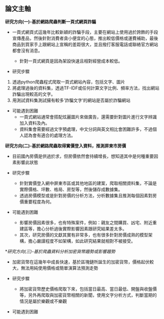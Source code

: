 
## 論文主軸

**研究方向(一)-基於網路爬蟲判斷一頁式網頁詐騙**

- 一頁式網頁式這幾年比較新穎的詐騙手段，主要在網站上使用過於誇飾的手段宣傳產品，然後針對消費者貪小便宜的心態，推出較低價格或運費補助，最後商品到買家手上跟網站上宣稱的差距很大，並且撥打客服電話或聯絡官方網站都會沒有消息。

    - 針對一頁式網頁是因為架設快速且相對經營成本較低。

- 研究步驟

1. 透過python爬蟲程式爬取一頁式網站內容，包括文字、圖片
2. 將處理過後的資料集，透過TF-IDF或任何計算文字比例、頻率方法，找出網站詐騙出現較高的文字。
3. 用測試資料集測試擁有較多’詐騙文字’的網站是否屬於詐騙網站

- 可能遇到困難  
    - 一頁式網站通常會搭配炫麗圖片來做廣告，還需要針對圖片進行文字辨識加入資料及內。
    - 資料集會需要經過文字預處理，中文分詞與英文相比會困難許多，不過個人認為會有適合的處理方法。

   
    


**研究方向(二)-基於網路爬蟲取得實價登入資料，推測屏東市房價**

- 目前國內房價是供過於求，但房價依然會持續增長，想知道其中是何種重要因素影響此狀態
- 研究步驟
    - 針對實價登入網中屏東市區或其他地區的建案，爬取相關資料集，不論是實際價格、坪數、格局、房型等，然後儲存成數據集。
    - 透過房價模型或是針對房價的分析方法，分析數據集且推測每個因素對房價重要程度為何。

- 可能遇到困難
    - 影響房價因素很多，也有特殊案件，例如：親友之間購買、凶宅、附近重建區等，擔心分析過後實際影響因素跟研究結果差太多。
    - 其次，研究房價的文獻其實有非常多，也有很多針對房價成熟的模型架構，擔心嚴謹程度不如架構，如此研究結果就相對不被接受。
    

**研究方向(三)-基於爬蟲資料分析加密貨幣趨勢或影響趨勢*

- 加密貨幣在這幾年中成長快速，基於區塊鏈所誕生的加密貨幣，價格起伏較大，無法用純使用價格或簡單演算法預測走勢
- 研究步驟
    - 將加密貨幣歷史價格爬取下來，包括當日最高、當日最低、開盤與收盤價等，另外再爬取與加密貨幣相關的新聞，使用文字分析方式，判斷當期的情況是屬於樂觀或不樂觀
  

- 可能遇到困難
  


